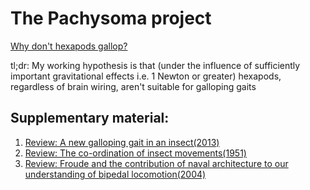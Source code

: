 # The Pachysoma project
[Why don't hexapods gallop?](https://paulispace.com/robotics/2018/10/21/hexapods.html)

tl;dr: My working hypothesis is that (under the influence of sufficiently important gravitational
effects i.e. 1 Newton or greater) hexapods, regardless of brain wiring, aren't suitable for galloping gaits


## Supplementary material:
1. [Review: A new galloping gait in an insect(2013)](https://paulispace.com/robotics/2018/10/23/beetles.html)
2. [Review: The co-ordination of insect movements(1951)](https://paulispace.com/robotics/2018/10/23/insects.html)
3. [Review: Froude and the contribution of naval architecture to our understanding of bipedal locomotion(2004)
](https://paulispace.com/robotics/2018/10/26/froude.html)
